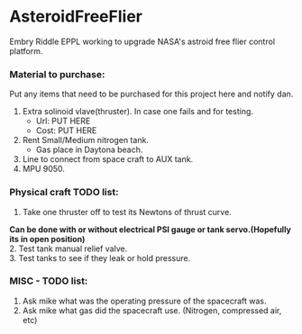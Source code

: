 # AsteroidFreeFlier
Embry Riddle EPPL working to upgrade NASA's astroid free flier control platform.  

### Material to purchase:
Put any items that need to be purchased for this project here and notify dan.  

1. Extra solinoid vlave(thruster). In case one fails and for testing.  
    - Url: PUT HERE   
    - Cost: PUT HERE  
2. Rent Small/Medium nitrogen tank.
    - Gas place in Daytona beach.
3. Line to connect from space craft to AUX tank.
4. MPU 9050.

### Physical craft TODO list:
1. Take one thruster off to test its Newtons of thrust curve.  

**Can be done with or without electrical PSI gauge or tank servo.(Hopefully its in open position)**  
2. Test tank manual relief valve.  
3. Test tanks to see if they leak or hold pressure.  


### MISC - TODO list:
1. Ask mike what was the operating pressure of the spacecraft was.  
2. Ask mike what gas did the spacecraft use. (Nitrogen, compressed air, etc)  

